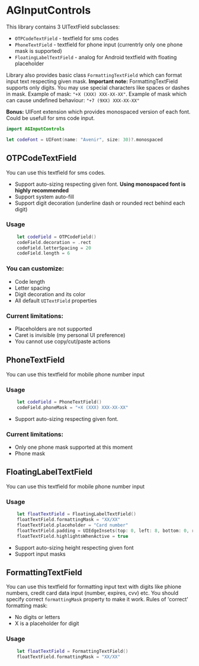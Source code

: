# AGInputControls

This library contains 3 UITextField subclasses: 
* `OTPCodeTextField` - textfield for sms codes
* `PhoneTextField` - textfield for phone input (currentrly only one phone mask is supported)
* `FloatingLabelTextField` - analog for Android textfield with floating placeholder

Library also provides basic class `FormattingTextField` which can format input text respecting given mask. **Important note:** FormattingTextField supports only digits. You may use special characters like spaces or dashes in mask. Example of mask: `"+X (XXX) XXX-XX-XX"`. Example of mask which can cause undefined behaviour: `"+7 (9XX) XXX-XX-XX"`

**Bonus:** UIFont extension which provides monospaced version of each font. Could be usefull for sms code input.
```swift
import AGInputControls

let codeFont = UIFont(name: "Avenir", size: 30)?.monospaced
```

## OTPCodeTextField
You can use this textfield for sms codes.

* Support auto-sizing respecting given font. **Using monospaced font is highly recommended**
* Support system auto-fill
* Support digit decoration (underline dash or rounded rect behind each digit)

### Usage
```swift
    let codeField = OTPCodeField()
    codeField.decoration = .rect
    codeField.letterSpacing = 20
    codeField.length = 6
```

### You can customize:
* Code length
* Letter spacing
* Digit decoration and its color
* All default `UITextField` properties

### Current limitations:
* Placeholders are not supported
* Caret is invisible (my personal UI preference)
* You cannot use copy/cut/paste actions 

## PhoneTextField
You can use this textfield for mobile phone number input

### Usage
```swift
    let codeField = PhoneTextField()
    codeField.phoneMask = "+X (XXX) XXX-XX-XX"
```

* Support auto-sizing respecting given font.

### Current limitations:
* Only one phone mask supported at this moment
* Phone mask 

## FloatingLabelTextField
You can use this textfield for mobile phone number input

### Usage
```swift
    let floatTextField = FloatingLabelTextField()
    floatTextField.formattingMask = "XX/XX"
    floatTextField.placeholder = "Card number"
    floatTextField.padding = UIEdgeInsets(top: 0, left: 8, bottom: 0, right: 0)
    floatTextField.highlightsWhenActive = true
```

* Support auto-sizing height respecting given font
* Support input masks

## FormattingTextField
You can use this textfield for formatting input text with digits like phione numbers, credit card data input (number, expires, cvv) etc. You should specify correct `formattingMask` property to make it work. Rules of 'correct' formatting mask:
- No digits or letters
- X is a placeholder for digit

### Usage
```swift
    let floatTextField = FormattingTextField()
    floatTextField.formattingMask = "XX/XX"
```